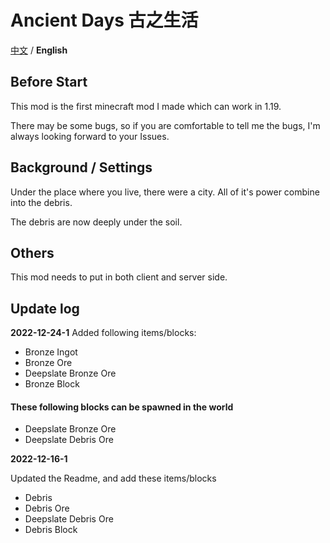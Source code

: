 # Ancient Days  古之生活

[中文](https://github.com/Casper233/Anchient_Days/blob/master/readme.md) / **English**

## Before Start

This mod is the first minecraft mod I made which can work in 1.19.

There may be some bugs, so if you are comfortable to tell me the bugs, I'm always looking forward to your Issues.

## Background / Settings

Under the place where you live, there were a city. All of it's power combine into the debris.

The debris are now deeply under the soil.

## Others

This mod needs to put in both client and server side.

## Update log

**2022-12-24-1**
Added following items/blocks:
- Bronze Ingot
- Bronze Ore
- Deepslate Bronze Ore
- Bronze Block
#### These following blocks can be spawned in the world
- Deepslate Bronze Ore
- Deepslate Debris Ore

**2022-12-16-1**

Updated the Readme, and add these items/blocks

- Debris 
- Debris Ore
- Deepslate Debris Ore
- Debris Block